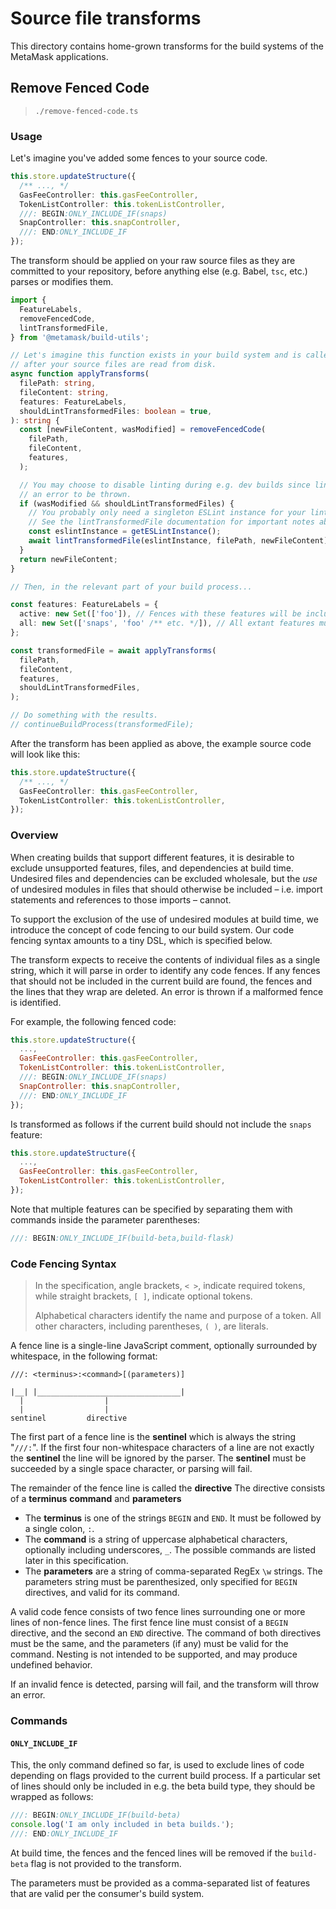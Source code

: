 # Source file transforms

This directory contains home-grown transforms for the build systems of the MetaMask applications.

## Remove Fenced Code

> `./remove-fenced-code.ts`

### Usage

Let's imagine you've added some fences to your source code.

```typescript
this.store.updateStructure({
  /** ..., */
  GasFeeController: this.gasFeeController,
  TokenListController: this.tokenListController,
  ///: BEGIN:ONLY_INCLUDE_IF(snaps)
  SnapController: this.snapController,
  ///: END:ONLY_INCLUDE_IF
});
```

The transform should be applied on your raw source files as they are committed to
your repository, before anything else (e.g. Babel, `tsc`, etc.) parses or modifies them.

```typescript
import {
  FeatureLabels,
  removeFencedCode,
  lintTransformedFile,
} from '@metamask/build-utils';

// Let's imagine this function exists in your build system and is called immediately
// after your source files are read from disk.
async function applyTransforms(
  filePath: string,
  fileContent: string,
  features: FeatureLabels,
  shouldLintTransformedFiles: boolean = true,
): string {
  const [newFileContent, wasModified] = removeFencedCode(
    filePath,
    fileContent,
    features,
  );

  // You may choose to disable linting during e.g. dev builds since lint failures cause
  // an error to be thrown.
  if (wasModified && shouldLintTransformedFiles) {
    // You probably only need a singleton ESLint instance for your linting purposes.
    // See the lintTransformedFile documentation for important notes about usage.
    const eslintInstance = getESLintInstance();
    await lintTransformedFile(eslintInstance, filePath, newFileContent);
  }
  return newFileContent;
}

// Then, in the relevant part of your build process...

const features: FeatureLabels = {
  active: new Set(['foo']), // Fences with these features will be included.
  all: new Set(['snaps', 'foo' /** etc. */]), // All extant features must be listed here.
};

const transformedFile = await applyTransforms(
  filePath,
  fileContent,
  features,
  shouldLintTransformedFiles,
);

// Do something with the results.
// continueBuildProcess(transformedFile);
```

After the transform has been applied as above, the example source code will look like this:

```typescript
this.store.updateStructure({
  /** ..., */
  GasFeeController: this.gasFeeController,
  TokenListController: this.tokenListController,
});
```

### Overview

When creating builds that support different features, it is desirable to exclude
unsupported features, files, and dependencies at build time. Undesired files and
dependencies can be excluded wholesale, but the _use_ of undesired modules in
files that should otherwise be included – i.e. import statements and references
to those imports – cannot.

To support the exclusion of the use of undesired modules at build time, we
introduce the concept of code fencing to our build system. Our code fencing
syntax amounts to a tiny DSL, which is specified below.

The transform expects to receive the contents of individual files as a single string,
which it will parse in order to identify any code fences. If any fences that should not
be included in the current build are found, the fences and the lines that they wrap
are deleted. An error is thrown if a malformed fence is identified.

For example, the following fenced code:

```javascript
this.store.updateStructure({
  ...,
  GasFeeController: this.gasFeeController,
  TokenListController: this.tokenListController,
  ///: BEGIN:ONLY_INCLUDE_IF(snaps)
  SnapController: this.snapController,
  ///: END:ONLY_INCLUDE_IF
});
```

Is transformed as follows if the current build should not include the `snaps` feature:

```javascript
this.store.updateStructure({
  ...,
  GasFeeController: this.gasFeeController,
  TokenListController: this.tokenListController,
});
```

Note that multiple features can be specified by separating them with
commands inside the parameter parentheses:

```javascript
///: BEGIN:ONLY_INCLUDE_IF(build-beta,build-flask)
```

### Code Fencing Syntax

> In the specification, angle brackets, `< >`, indicate required tokens, while
> straight brackets, `[ ]`, indicate optional tokens.
>
> Alphabetical characters identify the name and purpose of a token. All other
> characters, including parentheses, `( )`, are literals.

A fence line is a single-line JavaScript comment, optionally surrounded by
whitespace, in the following format:

```text
///: <terminus>:<command>[(parameters)]

|__| |________________________________|
  |                  |
  |                  |
sentinel         directive
```

The first part of a fence line is the **sentinel** which is always the string
"`///:`". If the first four non-whitespace characters of a line are not exactly the
**sentinel** the line will be ignored by the parser. The **sentinel** must be
succeeded by a single space character, or parsing will fail.

The remainder of the fence line is called the **directive**
The directive consists of a **terminus** **command** and **parameters**

- The **terminus** is one of the strings `BEGIN` and `END`. It must be followed by
  a single colon, `:`.
- The **command** is a string of uppercase alphabetical characters, optionally
  including underscores, `_`. The possible commands are listed later in this
  specification.
- The **parameters** are a string of comma-separated RegEx `\w` strings. The parameters
  string must be parenthesized, only specified for `BEGIN` directives, and valid for its
  command.

A valid code fence consists of two fence lines surrounding one or more lines of
non-fence lines. The first fence line must consist of a `BEGIN` directive, and
the second an `END` directive. The command of both directives must be the same,
and the parameters (if any) must be valid for the command. Nesting is not intended
to be supported, and may produce undefined behavior.

If an invalid fence is detected, parsing will fail, and the transform will throw
an error.

### Commands

#### `ONLY_INCLUDE_IF`

This, the only command defined so far, is used to exclude lines of code depending
on flags provided to the current build process. If a particular set of lines should
only be included in e.g. the beta build type, they should be wrapped as follows:

```javascript
///: BEGIN:ONLY_INCLUDE_IF(build-beta)
console.log('I am only included in beta builds.');
///: END:ONLY_INCLUDE_IF
```

At build time, the fences and the fenced lines will be removed if the `build-beta`
flag is not provided to the transform.

The parameters must be provided as a comma-separated list of features that are
valid per the consumer's build system.
